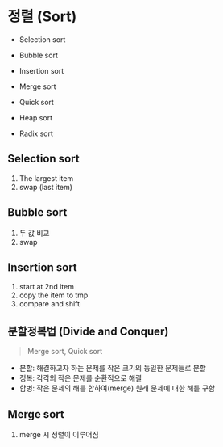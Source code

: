 # 정렬 (Sort)

* Selection sort
* Bubble sort
* Insertion sort

* Merge sort
* Quick sort
* Heap sort

* Radix sort

## Selection sort
1. The largest item
1. swap (last item)

## Bubble sort
1. 두 값 비교
1. swap

## Insertion sort
1. start at 2nd item
1. copy the item to tmp   
1. compare and shift

## 분할정복법 (Divide and Conquer)
> Merge sort, Quick sort

* 분할: 해결하고자 하는 문제를 작은 크기의 동일한 문제들로 분할
* 정복: 각각의 작은 문제를 순환적으로 해결
* 합병: 작은 문제의 해를 합하여(merge) 원래 문제에 대한 해를 구함

## Merge sort
1. merge 시 정렬이 이루어짐